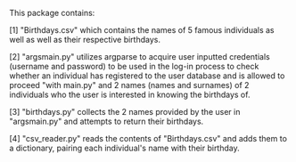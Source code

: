 This package contains:

[1] "Birthdays.csv" which contains the names of 5 famous individuals as well
 as well as their respective birthdays.

[2] "argsmain.py" utilizes argparse to acquire user inputted credentials
 (username and password) to be used in the log-in process to check whether
 an individual has registered to the user database and is allowed to proceed
 "with main.py" and 2 names (names and surnames) of 2 individuals who the user
 is interested in knowing the birthdays of.

[3] "birthdays.py" collects the 2 names provided by the user in "argsmain.py"
 and attempts to return their birthdays.

[4] "csv_reader.py" reads the contents of "Birthdays.csv" and adds them to a
 dictionary, pairing each individual's name with their birthday.